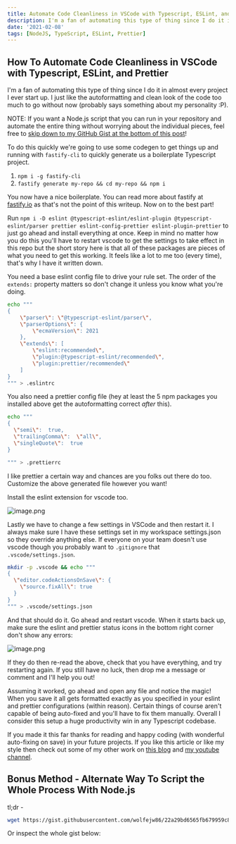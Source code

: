 ```yaml
---
title: Automate Code Cleanliness in VSCode with Typescript, ESLint, and Prettier
description: I'm a fan of automating this type of thing since I do it in almost every project I ever start up. I just like the autoformatting and clean look of the code too much to go without now (probably says something about my personality).
date: '2021-02-08'
tags: [NodeJS, TypeScript, ESLint, Prettier]
---
```

## How To Automate Code Cleanliness in VSCode with Typescript, ESLint, and Prettier

I'm a fan of automating this type of thing since I do it in almost every project I ever start up. I just like the autoformatting and clean look of the code too much to go without now (probably says something about my personality :P).

NOTE: If you want a Node.js script that you can run in your repository and automate the entire thing without worrying about the individual pieces, feel free to [skip down to my GitHub Gist at the bottom of this post](#bonus-method---alternate-way-to-script-the-whole-process-with-node.js)!

To do this quickly we're going to use some codegen to get things up and running with `fastify-cli` to quickly generate us a boilerplate Typescript project.

1. `npm i -g fastify-cli`
2. `fastify generate my-repo && cd my-repo && npm i`

You now have a nice boilerplate.  You can read more about fastify at [fastify.io](https://fastify.io) as that's not the point of this writeup.  Now on to the best part!

Run `npm i -D eslint @typescript-eslint/eslint-plugin @typescript-eslint/parser prettier eslint-config-prettier eslint-plugin-prettier` to just go ahead and install everything at once.  Keep in mind no matter how you do this you'll have to restart vscode to get the settings to take effect in this repo but the short story here is that all of these packages are pieces of what you need to get this working.  It feels like a lot to me too (every time), that's why I have it written down.

You need a base eslint config file to drive your rule set.  The order of the `extends:` property matters so don't change it unless you know what you're doing.

```bash
echo """
{
    \"parser\": \"@typescript-eslint/parser\",
    \"parserOptions\": {
        \"ecmaVersion\": 2021
    },
    \"extends\": [
        \"eslint:recommended\",
        \"plugin:@typescript-eslint/recommended\",
        \"plugin:prettier/recommended\"
    ]
}
""" > .eslintrc
```

You also need a prettier config file (hey at least the 5 npm packages you installed above get the autoformatting correct _after_ this).

```bash
echo """
{
  \"semi\":  true,
  \"trailingComma\":  \"all\",
  \"singleQuote\":  true
}

""" > .prettierrc
```

I like prettier a certain way and chances are you folks out there do too.  Customize the above generated file however you want!

Install the eslint extension for vscode too.

![image.png](https://cdn.hashnode.com/res/hashnode/image/upload/v1612230828666/bmF9TKF_t.png)

Lastly we have to change a few settings in VSCode and then restart it.  I always make sure I have these settings set in my workspace settings.json so they override anything else. If everyone on your team doesn't use vscode though you probably want to `.gitignore` that `.vscode/settings.json`.

```bash
mkdir -p .vscode && echo """
{
  \"editor.codeActionsOnSave\": {
    \"source.fixAll\": true
  }
}
""" > .vscode/settings.json
```

And that should do it. Go ahead and restart vscode.  When it starts back up, make sure the eslint and prettier status icons in the bottom right corner don't show any errors:

![image.png](https://cdn.hashnode.com/res/hashnode/image/upload/v1612231477887/tZ_1Vn7h_.png)

If they do then re-read the above, check that you have everything, and try restarting again.  If you still have no luck, then drop me a message or comment and I'll help you out!

Assuming it worked, go ahead and open any file and notice the magic!  When you save it all gets formatted exactly as you specified in your eslint and prettier configurations (within reason).  Certain things of course aren't capable of being auto-fixed and you'll have to fix them manually.  Overall I consider this setup a huge productivity win in any Typescript codebase.

If you made it this far thanks for reading and happy coding (with wonderful auto-fixing on save) in your future projects.  If you like this article or like my style then check out some of my other work on [this blog](https://jaywolfe.dev/) and [my youtube channel](https://www.youtube.com/channel/UCqUMpLZFrCxXm-qPSa8G08g).


## Bonus Method - Alternate Way To Script the Whole Process With Node.js
tl;dr -
```bash
wget https://gist.githubusercontent.com/wolfejw86/22a29bd6565fb679959c83c5bc40fea5/raw/b2907aac957afc96e0cb282dfe82c313684410e2/setup-typescript-eslint-prettier.js && node setup-typescript-eslint-prettier.js
```

Or inspect the whole gist below:

<script src="https://gist.github.com/wolfejw86/22a29bd6565fb679959c83c5bc40fea5.js"></script>
